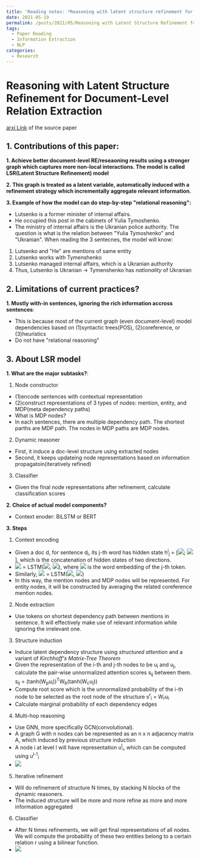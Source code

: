 ```yaml
---
title: 'Reading notes: *Reasoning with latent structure refinement for document-level relation extraction*'
date: 2021-05-19
permalink: /posts/2021/05/Reasoning with Latent Structure Refinement for Document-Level Relation Extraction/
tags:
  - Paper Reading
  - Information Extraction
  - NLP
categories:
  - Research
---
```



Reasoning with Latent Structure Refinement for Document-Level Relation Extraction
======

[arxi Link](https://arxiv.org/abs/2005.06312) of the source paper

## 1. Contributions of this paper:

**1. Achieve better document-level RE/reseaoning results using a stronger graph which captures more non-local interactions. The model is called LSR(Latent Structure Refinement) model**

**2. This graph is treated as a latent variable, automatically induced with a refinement strategy which incrementally aggregate relevant information.**

**3. Example of how the model can do step-by-step "relational reasoning":**
- Lutsenko is a former minister of internal affairs.
- He occupied this post in the cabinets of Yulia Tymoshenko.
- The ministry of internal affairs is the Ukranian police authority.
The question is what is the relation between "Yulia Tymoshenko" and "Ukranian". When reading the 3 sentecnes, the model will know:
1. Lutsenko and "He" are mentions of same entity
2. Lutsenko works with Tymenshenko
3. Lutsenko managed internal affairs, which is a Ukranian authority
4. Thus, Lutsenko is Ukranian -> Tymenshenko has *nationality* of Ukranian


## 2. Limitations of current practices?

**1. Mostly with-in sentences, ignoring the rich information accross sentences**: 
- This is because most of the current graph (even document-level) model dependencies based on (1)syntactic trees(POS), (2)coreference, or (3)heuristics
- Do not have "relational reasoning"


## 3. About LSR model

**1. What are the major subtasks?**: 
1. Node constructor 
- (1)encode sentences with contextual representation
- (2)construct representations of 3 types of nodes: mention, entity, and MDP(meta dependency paths)
- What is MDP nodes?
- In each sentences, there are multiple dependency path. The shortest parths are MDP path. The nodes in MDP paths are MDP nodes.
2. Dynamic reasoner
- First, it induce a doc-level structure using extracted nodes
- Second, it keeps updateing node representations based on information propagatoin(iteratively refined)
3. Classifier 
- Given the final node representations after refinement, calculate classification scores

**2. Choice of actual model components?**
- Context enoder: BiLSTM or BERT


**3. Steps**
1. Context encoding
- Given a doc d, for sentence d<sub>i</sub>, its j-th word has hidden state h<sup>i</sup><sub>j</sub> = [![](https://latex.codecogs.com/gif.latex?\inline&space;\overleftarrow{h_{j}^{i}}); ![](https://latex.codecogs.com/gif.latex?\inline&space;\overrightarrow{h_{j}^{i}})], which is the concatenation of hidden states of two directions.
- ![](https://latex.codecogs.com/gif.latex?\inline&space;\overleftarrow{h_{j}^{i}}) = LSTM(![](https://latex.codecogs.com/gif.latex?\inline&space;\overleftarrow{h_{j+1}^{i}}), ![](https://latex.codecogs.com/gif.latex?\inline&space;\gamma_{j}^{i})), where ![](https://latex.codecogs.com/gif.latex?\inline&space;\gamma_{j}^{i}) is the word embedding of the j-th token.
- Similarly, ![](https://latex.codecogs.com/gif.latex?\inline&space;\overrightarrow{h_{j}^{i}}) = LSTM(![](https://latex.codecogs.com/gif.latex?\inline&space;\overrightarrow{h_{j-1}^{i}}), ![](https://latex.codecogs.com/gif.latex?\inline&space;\gamma_{j}^{i}))
- In this way, the mention nodes and MDP nodes will be represented. For entity nodes, it will be constructed by averaging the related coreference mention nodes.
2. Node extraction
- Use tokens on shortest dependency path between mentions in sentence. It will effectively make use of relevant information while ignoring the irrelevant one.
3. Structure induction
- Induce latent dependency structure using *structured attention* and a variant of *Kirchhoff's Matrix-Tree Theorem*
- Given the representation of the i-th and j-th nodes to be u<sub>i</sub> and u<sub>j</sub>, calculate the pair-wise unnormalized attention scores s<sub>ij</sub> between them. s<sub>ij</sub> = (tanh(W<sub>p</sub>u<sub>i</sub>))<sup>T</sup>W<sub>b</sub>(tanh(W<sub>c</sub>u<sub>j</sub>))
- Compute root score which is the unnormalized probability of the i-th node to be selected as the root node of the structure s<sup>r</sup><sub>i</sub> = W<sub>r</sub>u<sub>i</sub>
- Calculate marginal probability of each dependency edges
4. Multi-hop reasoning
- Use GNN, more specifically GCN(convolutional).
- A graph G with n nodes can be represented as an n x n adjacency matrix A, which induced by previous structure induction
- A node i at level l will have representation u<sup>l</sup><sub>i</sub>, which can be computed using u<sup>l-1</sup><sub>i</sub>
- ![](https://latex.codecogs.com/gif.latex?\inline&space;u_{i}^{l}&space;=&space;\sigma&space;(\sum_{j=1}^n&space;A_{ij}W^lu_j^{l-1}&space;&plus;&space;b^l))
5. Iterative refinement
- Will do refinement of structure N times, by stacking N blocks of the dynamic reasoners. 
- The induced structure will be more and more refine as more and more information aggregated
6. Classifier
- After N times refinements, we will get final representations of all nodes. We will compute the probability of these two entities belong to a certain relation r using a bilinear function.
- ![](https://latex.codecogs.com/gif.latex?\inline&space;P(r|e_i,&space;e_j)&space;=&space;\sigma&space;(e_i^TW_ee_j&space;&plus;&space;b_e)_r)

